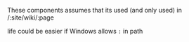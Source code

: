 These components assumes that its used (and only used) in /:site/wiki/:page

life could be easier if Windows allows `:` in path